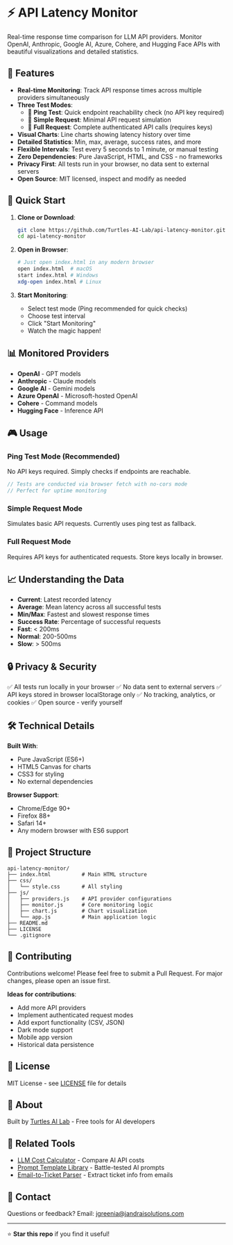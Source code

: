 # ⚡ API Latency Monitor

Real-time response time comparison for LLM API providers. Monitor OpenAI, Anthropic, Google AI, Azure, Cohere, and Hugging Face APIs with beautiful visualizations and detailed statistics.

## 🎯 Features

- **Real-time Monitoring**: Track API response times across multiple providers simultaneously
- **Three Test Modes**:
  - 🎯 **Ping Test**: Quick endpoint reachability check (no API key required)
  - 📝 **Simple Request**: Minimal API request simulation
  - 🔐 **Full Request**: Complete authenticated API calls (requires keys)
- **Visual Charts**: Line charts showing latency history over time
- **Detailed Statistics**: Min, max, average, success rates, and more
- **Flexible Intervals**: Test every 5 seconds to 1 minute, or manual testing
- **Zero Dependencies**: Pure JavaScript, HTML, and CSS - no frameworks
- **Privacy First**: All tests run in your browser, no data sent to external servers
- **Open Source**: MIT licensed, inspect and modify as needed

## 🚀 Quick Start

1. **Clone or Download**:
   ```bash
   git clone https://github.com/Turtles-AI-Lab/api-latency-monitor.git
   cd api-latency-monitor
   ```

2. **Open in Browser**:
   ```bash
   # Just open index.html in any modern browser
   open index.html  # macOS
   start index.html # Windows
   xdg-open index.html # Linux
   ```

3. **Start Monitoring**:
   - Select test mode (Ping recommended for quick checks)
   - Choose test interval
   - Click "Start Monitoring"
   - Watch the magic happen!

## 📊 Monitored Providers

- **OpenAI** - GPT models
- **Anthropic** - Claude models
- **Google AI** - Gemini models
- **Azure OpenAI** - Microsoft-hosted OpenAI
- **Cohere** - Command models
- **Hugging Face** - Inference API

## 🎮 Usage

### Ping Test Mode (Recommended)
No API keys required. Simply checks if endpoints are reachable.

```javascript
// Tests are conducted via browser fetch with no-cors mode
// Perfect for uptime monitoring
```

### Simple Request Mode
Simulates basic API requests. Currently uses ping test as fallback.

### Full Request Mode
Requires API keys for authenticated requests. Store keys locally in browser.

## 📈 Understanding the Data

- **Current**: Latest recorded latency
- **Average**: Mean latency across all successful tests
- **Min/Max**: Fastest and slowest response times
- **Success Rate**: Percentage of successful requests
- **Fast**: < 200ms
- **Normal**: 200-500ms
- **Slow**: > 500ms

## 🔒 Privacy & Security

✅ All tests run locally in your browser
✅ No data sent to external servers
✅ API keys stored in browser localStorage only
✅ No tracking, analytics, or cookies
✅ Open source - verify yourself

## 🛠️ Technical Details

**Built With**:
- Pure JavaScript (ES6+)
- HTML5 Canvas for charts
- CSS3 for styling
- No external dependencies

**Browser Support**:
- Chrome/Edge 90+
- Firefox 88+
- Safari 14+
- Any modern browser with ES6 support

## 📁 Project Structure

```
api-latency-monitor/
├── index.html          # Main HTML structure
├── css/
│   └── style.css       # All styling
├── js/
│   ├── providers.js    # API provider configurations
│   ├── monitor.js      # Core monitoring logic
│   ├── chart.js        # Chart visualization
│   └── app.js          # Main application logic
├── README.md
├── LICENSE
└── .gitignore
```

## 🤝 Contributing

Contributions welcome! Please feel free to submit a Pull Request. For major changes, please open an issue first.

**Ideas for contributions**:
- Add more API providers
- Implement authenticated request modes
- Add export functionality (CSV, JSON)
- Dark mode support
- Mobile app version
- Historical data persistence

## 📝 License

MIT License - see [LICENSE](LICENSE) file for details

## 🐢 About

Built by [Turtles AI Lab](https://github.com/Turtles-AI-Lab) - Free tools for AI developers

## 🔗 Related Tools

- [LLM Cost Calculator](https://github.com/Turtles-AI-Lab/llm-cost-calculator) - Compare AI API costs
- [Prompt Template Library](https://github.com/Turtles-AI-Lab/prompt-template-library) - Battle-tested AI prompts
- [Email-to-Ticket Parser](https://github.com/Turtles-AI-Lab/email-to-ticket-parser) - Extract ticket info from emails

## 📧 Contact

Questions or feedback? Email: jgreenia@jandraisolutions.com

---

⭐ **Star this repo** if you find it useful!
